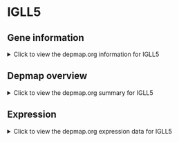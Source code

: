 <h1>IGLL5</h1>

<h2>Gene information</h2>
<details>
  <summary>Click to view the depmap.org information for IGLL5</summary>
  <p><a href="https://depmap.org/portal/gene/IGLL5?tab=about" target="_BLANK">Open page in a new tab...</a></p>
  <iframe src="https://depmap.org/portal/gene/IGLL5?tab=about" style="border:none;width:100%;height:800px"></iframe>
</details>

<h2>Depmap overview</h2>
<details>
  <summary>Click to view the depmap.org summary for IGLL5</summary>
  <p><a href="https://depmap.org/portal/gene/IGLL5?tab=overview" target="_BLANK">Open page in a new tab...</a></p>
  <iframe src="https://depmap.org/portal/gene/IGLL5?tab=overview" style="border:none;width:100%;height:800px"></iframe>
</details>

<h2>Expression</h2>
<details>
  <summary>Click to view the depmap.org expression data for IGLL5</summary>
  <p><a href="https://depmap.org/portal/gene/IGLL5?tab=characterization" target="_BLANK">Open page in a new tab...</a></p>
  <iframe src="https://depmap.org/portal/gene/IGLL5?tab=characterization" style="border:none;width:100%;height:800px"></iframe>
</details>


<!--
<h2>Reactome Pathway diagram</h2>
<details>
  <summary>Click to view the Reactome pathway for IGLL5</summary>
  <p><a href="PURL" target="_BLANK">Open page in a new tab...</a></p>
  PNAME
</details>
-->


